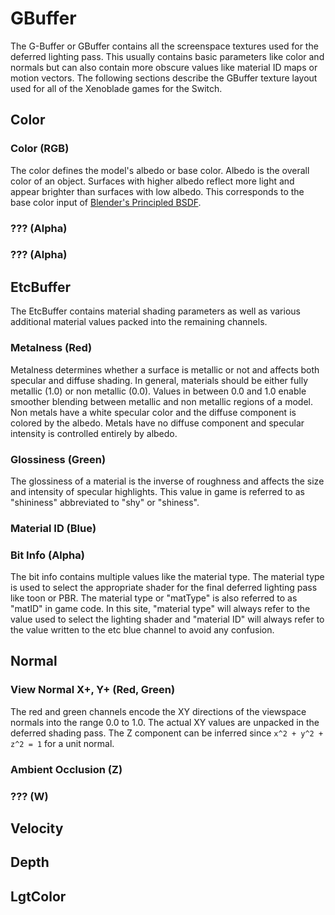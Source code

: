 # GBuffer
The G-Buffer or GBuffer contains all the screenspace textures used for the deferred lighting pass. This usually contains basic parameters like color and normals but can also contain more obscure values like material ID maps or motion vectors. The following sections describe the GBuffer texture layout used for all of the Xenoblade games for the Switch.

## Color
### Color (RGB)
The color defines the model's albedo or base color. Albedo is the overall color of an object. Surfaces with higher albedo reflect more light and appear brighter than surfaces with low albedo. This corresponds to the base color input of [Blender's Principled BSDF](https://docs.blender.org/manual/en/latest/render/shader_nodes/shader/principled.html).


### ??? (Alpha)


### ??? (Alpha)

## EtcBuffer
The EtcBuffer contains material shading parameters as well as various additional material values packed into the remaining channels.

### Metalness (Red)
Metalness determines whether a surface is metallic or not and affects both specular and diffuse shading. In general, materials should be either fully metallic (1.0) or non metallic (0.0). Values in between 0.0 and 1.0 enable smoother blending between metallic and non metallic regions of a model. Non metals have a white specular color and the diffuse component is colored by the albedo. Metals have no diffuse component and specular intensity is controlled entirely by albedo.

### Glossiness (Green)
The glossiness of a material is the inverse of roughness and affects the size and intensity of specular highlights. This value in game is referred to as "shininess" abbreviated to "shy" or "shiness".

### Material ID (Blue)

### Bit Info (Alpha)
The bit info contains multiple values like the material type. The material type is used to select the appropriate shader for the final deferred lighting pass like toon or PBR. The material type or "matType" is also referred to as "matID" in game code. In this site, "material type" will always refer to the value used to select the lighting shader and "material ID" will always refer to the value written to the etc blue channel to avoid any confusion.

## Normal
### View Normal X+, Y+ (Red, Green)
The red and green channels encode the XY directions of the viewspace normals into the range 0.0 to 1.0. The actual XY values are unpacked in the deferred shading pass. The Z component can be inferred since `x^2 + y^2 + z^2 = 1` for a unit normal.

### Ambient Occlusion (Z)

### ??? (W)

## Velocity

## Depth

## LgtColor